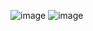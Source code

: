 ![image](https://github.com/user-attachments/assets/cd54486c-01c0-4325-a197-a190ca4d7493)
![image](https://github.com/user-attachments/assets/752bc215-116b-4aa0-8f45-f87784ff2f18)

